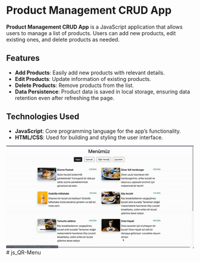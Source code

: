 # Product Management CRUD App

**Product Management CRUD App** is a JavaScript application that allows users to manage a list of products. Users can add new products, edit existing ones, and delete products as needed.

## Features

- **Add Products**: Easily add new products with relevant details.
- **Edit Products**: Update information of existing products.
- **Delete Products**: Remove products from the list.
- **Data Persistence**: Product data is saved in local storage, ensuring data retention even after refreshing the page.

## Technologies Used

- **JavaScript**: Core programming language for the app’s functionality.
- **HTML/CSS**: Used for building and styling the user interface.

![GIF](menu.gif)# js_QR-Menu
